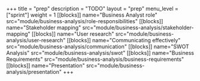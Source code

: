 +++
title = "prep"
description = "TODO"
layout = "prep"
menu_level = ["sprint"]
weight = 1
[[blocks]]
name="Business Analyst role"
src="module/business-analysis/role-responsibilities"
[[blocks]]
name="Stakeholder mapping"
src="module/business-analysis/stakeholder-mapping"
[[blocks]]
name="User research"
src="module/business-analysis/user-research"
[[blocks]]
name="Communicating effectively"
src="module/business-analysis/communication"
[[blocks]]
name="SWOT Analysis"
src="module/business-analysis/swot"
[[blocks]]
name="Business Requirements"
src="module/business-analysis/business-requirements"
[[blocks]]
name="Presentation"
src="module/business-analysis/presentation"
+++